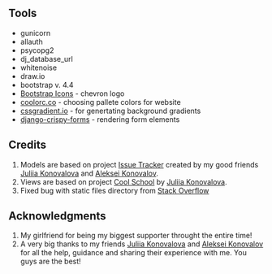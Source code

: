 ## Tools
- gunicorn
- allauth
- psycopg2
- dj_database_url
- whitenoise
- draw.io
- bootstrap v. 4.4
- [Bootstrap Icons](https://icons.getbootstrap.com/) - chevron logo
- [coolorc.co](https://coolors.co/) - choosing pallete colors for website
- [cssgradient.io](https://cssgradient.io/) - for genertating background gradients
- [django-crispy-forms](https://django-crispy-forms.readthedocs.io/en/latest/index.html) - rendering form elements

## Credits
1. Models are based on project [Issue Tracker](https://github.com/IuliiaKonovalova/issue_tracker) created by my good friends [Juliia Konovalova](https://github.com/IuliiaKonovalova) and [Aleksei Konovalov](https://github.com/lexach91).
2. Views are based on project [Cool School](https://github.com/IuliiaKonovalova/school_app) by [Juliia Konovalova](https://github.com/IuliiaKonovalova).
3. Fixed bug with static files directory from [Stack Overflow](https://stackoverflow.com/questions/67698211/getting-get-static-css-base-css-http-1-1-404-1795-error-for-static-files)

## Acknowledgments
1. My girlfriend for being my biggest supporter throught the entire time!
2. A very big thanks to my friends [Juliia Konovalova](https://github.com/IuliiaKonovalova) and [Aleksei Konovalov](https://github.com/lexach91) for all the help, guidance and sharing their experience with me. You guys are the best!